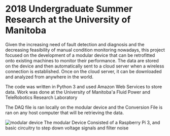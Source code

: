 # 2018 Undergraduate Summer Research at the University of Manitoba
Given the increasing need of fault detection and diagnosis and the decreasing feasibility of manual condition monitoring nowadays, this project focused on the development of a modular device that can be retrofitted onto existing machines to monitor their performance. The data are stored on the device and then automatically sent to a cloud server when a wireless connection is established. Once on the cloud server, it can be downloaded and analyzed from anywhere in the world.

The code was written in Python 3 and used Amazon Web Services to store data. Work was done at the University of Manitoba'a Fluid Power and TeleRobotics Research Laboratory

The DAQ file is ran locally on the modular device and the Conversion File is ran on any host computer that will be retrieving the data.

![modular device](https://user-images.githubusercontent.com/43504838/50371050-35de2780-0568-11e9-9fa4-04ba7a3fa3cf.jpg)
The modular Device Consisted of a Raspberry Pi 3, and basic circuitry to step down voltage signals and filter noise
